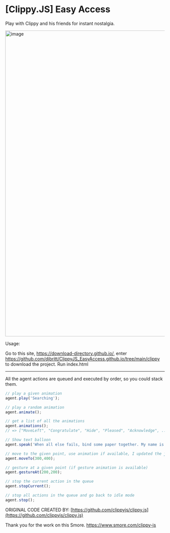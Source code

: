 [Clippy.JS] Easy Access
=========
Play with Clippy and his friends for instant nostalgia.  

<img width="964" alt="image" src="https://user-images.githubusercontent.com/28036018/214519114-b7fe1e02-3577-4e02-ab74-a8b07e5b59f3.png">


Usage:

Go to this site, https://download-directory.github.io/, enter https://github.com/djbritt/ClippyJS_EasyAccess.github.io/tree/main/clippy to download the project. Run index.html

--------------
All the agent actions are queued and executed by order, so you could stack them.

```javascript
// play a given animation
agent.play('Searching');

// play a random animation
agent.animate();

// get a list of all the animations
agent.animations();
// => ["MoveLeft", "Congratulate", "Hide", "Pleased", "Acknowledge", ...]

// Show text balloon
agent.speak('When all else fails, bind some paper together. My name is Clippy.');

// move to the given point, use animation if available, I updated the js to use jquery.animate
agent.moveTo(300,400);

// gesture at a given point (if gesture animation is available)
agent.gestureAt(200,200);

// stop the current action in the queue
agent.stopCurrent();

// stop all actions in the queue and go back to idle mode
agent.stop();
```

ORIGINAL CODE CREATED BY: [https://github.com/clippyjs/clippy.js](https://github.com/clippyjs/clippy.js)

Thank you for the work on this Smore. https://www.smore.com/clippy-js
